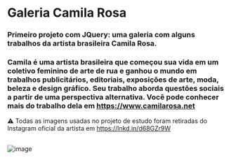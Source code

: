 # Galeria Camila Rosa
### Primeiro projeto com JQuery: uma galeria com alguns trabalhos da artista brasileira Camila Rosa. 
### Camila é uma artista brasileira que começou sua vida em um coletivo feminino de arte de rua e ganhou o mundo em trabalhos publicitários, editoriais, exposições de arte, moda, beleza e design gráfico. Seu trabalho aborda questões sociais a partir de uma perspectiva alternativa. Você pode conhecer mais do trabalho dela em https://www.camilarosa.net 
⚠ Todas as imagens usadas no projeto de estudo foram retiradas do Instagram oficial da artista em https://lnkd.in/d68GZr9W
##
![image](https://github.com/michelecodes/galeria-camila-rosa/assets/133832334/8b9a7536-10c5-432f-aac0-65ff8d056ba6)
